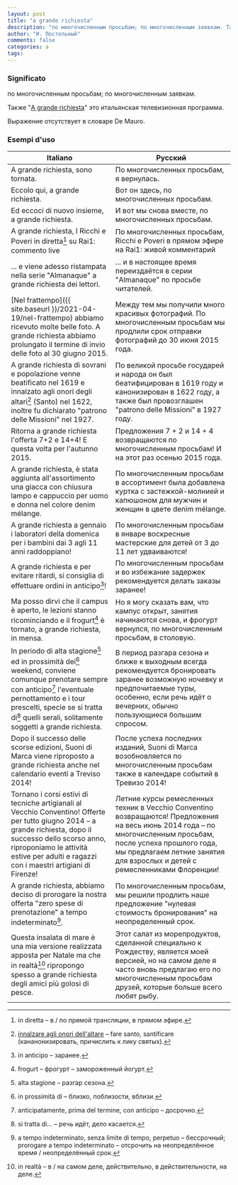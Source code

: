 ```yaml
---
layout: post
title: "a grande richiesta"
description: "по многочисленным просьбам; по многочисленным заявкам. Также \"A grande richiesta\" это итальянская телевизионная программа."
author: "И. Постольный"
comments: false
categories: a
tags:
---
```


### Significato

по многочисленным просьбам; по многочисленным заявкам.

Также "[A grande richiesta](https://it.wikipedia.org/wiki/A_grande_richiesta)" это итальянская телевизионная программа.

Выражение отсутствует в словаре De Mauro.

### Esempi d'uso

| Italiano | Русский |
|----------|---------|
|A grande richiesta, sono tornata.|По многочисленных просьбам, я вернулась.|
|Eccolo qui, a grande richiesta.|Вот он здесь, по многочисленных просьбам.|
|Ed eccoci di nuovo insieme, a grande richiesta.|И вот мы снова вместе, по многочисленных просьбам.|
|A grande richiesta, I Ricchi e Poveri in diretta[^1] su Rai1: commento live|По многочисленных просьбам, Ricchi e Poveri в прямом эфире на Rai1: живой комментарий|
|... e viene adesso ristampata nella serie "Almanaque" a grande richiesta dei lettori.|... и в настоящее время переиздаётся в серии "Almanaque" по просьбе читателей.|
|[Nel frattempo]({{ site.baseurl }}/2021-04-19/nel-frattempo) abbiamo ricevuto molte belle foto. A grande richiesta abbiamo prolungato il termine di invio delle foto al 30 giugno 2015.|Между тем мы получили много красивых фотографий. По многочисленным просьбам мы продлили срок отправки фотографий до 30 июня 2015 года.|
|A grande richiesta di sovrani e popolazione venne beatificato nel 1619 e innalzato agli onori degli altari[^2] (Santo) nel 1622, inoltre fu dichiarato "patrono delle Missioni" nel 1927.|По великой просьбе государей и народа он был беатифицирован в 1619 году и канонизирован в 1622 году, а также был провозглашен "patrono delle Missioni" в 1927 году.|
|Ritorna a grande richiesta l'offerta 7+2 e 14+4! E questa volta per l'autunno 2015.|Предложения 7 + 2 и 14 + 4 возвращаются по многочисленным просьбам! И на этот раз осенью 2015 года.|
|A grande richiesta, è stata aggiunta all'assortimento una giacca con chiusura lampo e cappuccio per uomo e donna nel colore denim mélange.|По многочисленным просьбам в ассортимент была добавлена куртка с застежкой-молнией и капюшоном для мужчин и женщин в цвете denim mélange.|
|A grande richiesta a gennaio i laboratori della domenica per i bambini dai 3 agli 11 anni raddoppiano!|По многочисленным просьбам в январе воскресные мастерские для детей от 3 до 11 лет удваиваются!|
|A grande richiesta e per evitare ritardi, si consiglia di effettuare ordini in anticipo[^3]!|По многочисленным просьбам и во избежание задержек рекомендуется делать заказы заранее!|
|Ma posso dirvi che il campus è aperto, le lezioni stanno ricominciando e il frogurt[^4] è tornato, a grande richiesta, in mensa.|Но я могу сказать вам, что кампус открыт, занятия начинаются снова, и фрогурт вернулся, по многочисленным просьбам, в столовую.|
|In periodo di alta stagione[^5] ed in prossimità dei[^6] weekend, conviene comunque prenotare sempre con anticipo[^7] l'eventuale pernottamento e i tour prescelti, specie se si tratta di[^8] quelli serali, solitamente soggetti a grande richiesta.|В период разгара сезона и ближе к выходным всегда рекомендуется бронировать заранее возможную ночевку и предпочитаемые туры, особенно, если речь идёт о вечерних, обычно пользующиеся большим спросом.|
|Dopo il successo delle scorse edizioni, Suoni di Marca viene riproposto a grande richiesta anche nel calendario eventi a Treviso 2014!|После успеха последних изданий, Suoni di Marca возобновляется по многочисленным просьбам также в календаре событий в Тревизо 2014!|
|Tornano i corsi estivi di tecniche artigianali al Vecchio Conventino! Offerte per tutto giugno 2014 – a grande richiesta, dopo il successo dello scorso anno, riproponiamo le attività estive per adulti e ragazzi con i maestri artigiani di Firenze!|Летние курсы ремесленных техник в Vecchio Conventino возвращаются! Предложения на весь июнь 2014 года – по многочисленным просьбам, после успеха прошлого года, мы предлагаем летние занятия для взрослых и детей с ремесленниками Флоренции!|
|A grande richiesta, abbiamo deciso di prorogare la nostra offerta "zero spese di prenotazione" a tempo indeterminato[^9].|По многочисленным просьбам, мы решили продлить наше предложение "нулевая стоимость бронирования" на неопределенный срок.|
|Questa insalata di mare è una mia versione realizzata apposta per Natale ma che in realtà[^10] ripropongo spesso a grande richiesta degli amici più golosi di pesce.|Этот салат из морепродуктов, сделанной специально к Рождеству, является моей версией, но на самом деле я часто вновь предлагаю его по многочисленным просьбам друзей, которые больше всего любят рыбу.|

[^1]: in diretta – в / по прямой трансляции, в прямом эфире.

[^2]: [innalzare agli onori dell'altare](https://dizionario.internazionale.it/parola/innalzare-agli-onori-dellaltare) – fare santo, santificare (кананонизировать, причислить к лику святых).

[^3]: in anticipo – заранее.

[^4]: frogurt – фрогурт – замороженный йогурт.

[^5]: alta stagione – разгар сезона.

[^6]: in prossimità di – близко, поблизости, вблизи.

[^7]: anticipatamente, prima del termine, con anticipo – досрочно.

[^8]: si tratta di... – речь идёт, дело касается.

[^9]: a tempo indeterminato, senza limite di tempo, perpetuo – бессрочный; prorogare a tempo indeterminato – отсрочить на неопределённое время / неопределённый срок.

[^10]: in realtà – в / на самом деле, действительно, в действительности, на деле.
